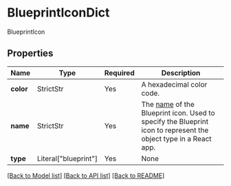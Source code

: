 # BlueprintIconDict

BlueprintIcon

## Properties
| Name | Type | Required | Description |
| ------------ | ------------- | ------------- | ------------- |
**color** | StrictStr | Yes | A hexadecimal color code. |
**name** | StrictStr | Yes | The [name](https://blueprintjs.com/docs/#icons/icons-list) of the Blueprint icon.  Used to specify the Blueprint icon to represent the object type in a React app.  |
**type** | Literal["blueprint"] | Yes | None |


[[Back to Model list]](../../../README.md#models-v1-link) [[Back to API list]](../../../README.md#apis-v1-link) [[Back to README]](../../../README.md)
